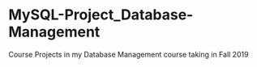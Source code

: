 # MySQL-Project_Database-Management
Course Projects in my Database Management course taking in Fall 2019
